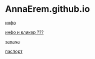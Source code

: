# AnnaErem.github.io
<p><a href="https://annaerem.github.io/">инфо</a></p>
<p><a href="https://annaerem.github.io/func_00_passport.html">инфо и кликер ???</a></p>
<p><a href="https://annaerem.github.io/First/range.html">задача</a></p>
<p><a href="https://annaerem.github.io/First/id.html">паспорт</a></p>
